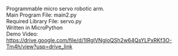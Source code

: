 Programmable micro servo robotic arm.\
Main Program File: main2.py\
Required Library File: servo.py\
Written in MicroPython\
Demo Video: https://drive.google.com/file/d/1IRglVNgloQSh2w64QsYLPxRKf3O-Tm4h/view?usp=drive_link
